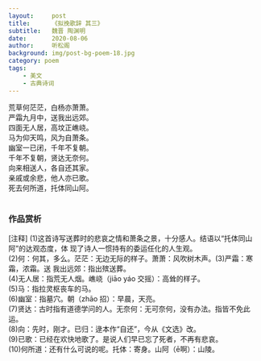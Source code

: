 ```yaml
---
layout:     post
title:      《拟挽歌辞 其三》
subtitle:   魏晋 陶渊明
date:       2020-08-06
author:     听松阁
background: img/post-bg-poem-18.jpg
category: poem
tags:
    - 美文
    - 古典诗词
---
```


荒草何茫茫，白杨亦萧萧。<br>
严霜九月中，送我出远郊。<br>
四面无人居，高坟正嶕峣。<br>
马为仰天鸣，风为自萧条。<br>
幽室一已闭，千年不复朝。<br>
千年不复朝，贤达无奈何。<br>
向来相送人，各自还其家。<br>
亲戚或余悲，他人亦已歌。<br>
死去何所道，托体同山阿。<br>
<br>

### 作品赏析

[注释]
(1)这首诗写送葬时的悲哀之情和萧条之景，十分感人。结语以“托体同山阿”的达观态度，体
现了诗人一惯持有的委运任化的人生观。<br>
(2)何：何其，多么。茫茫：无边无际的样子。萧萧：风吹树木声。(3)严霜：寒霜，浓霜。送
我出远郊：指出殡送葬。<br>
(4)无人居：指荒无人烟。嶕峣（jiāo yáo 交摇）：高耸的样子。<br>
(5)马：指拉灵枢丧车的马。<br>
(6)幽室：指墓穴。朝（zhāo 招）：早晨，天亮。<br>
(7)贤达：古时指有道德学问的人。无奈何：无可奈何，没有办法。指皆不免此运。<br>
(8)向：先时，刚才。已归：逯本作“自还”，今从《文选》改。<br>
(9)已歌：已经在欢快地歌了。是说人们早已忘了死者，不再有悲哀。<br>
(10)何所道：还有什么可说的呢。托体：寄身。山阿（ē啊）：山陵。<br>


